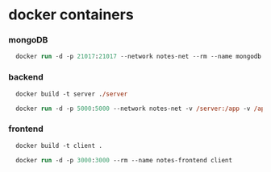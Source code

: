 # docker containers

### mongoDB

```ps
  docker run -d -p 21017:21017 --network notes-net --rm --name mongodb mongo
```

### backend

```ps
  docker build -t server ./server
```

```ps
  docker run -d -p 5000:5000 --network notes-net -v /server:/app -v /app/node_modules --rm --name notes-backend server
```

### frontend

```ps
  docker build -t client .
```

```ps
  docker run -d -p 3000:3000 --rm --name notes-frontend client
```
